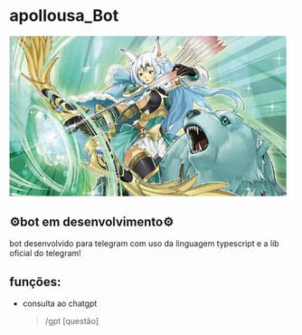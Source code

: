 # apollousa_Bot
<img src='./icon.png' />

##  ⚙️bot em desenvolvimento⚙️

<p>bot desenvolvido para telegram com uso da linguagem typescript
e a lib oficial do telegram!
</p>

## funções:
- consulta ao chatgpt
  > /gpt [questão]